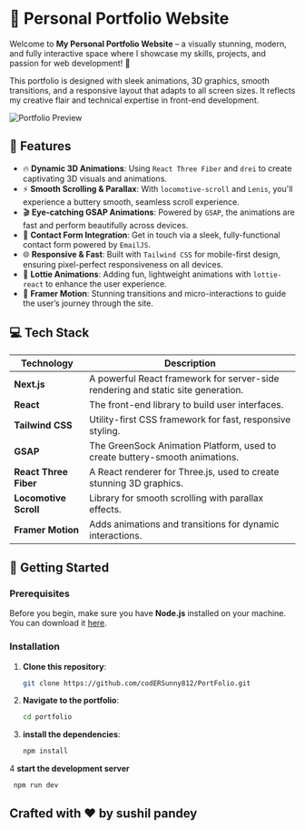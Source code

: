 # 🎨 Personal Portfolio Website

Welcome to **My Personal Portfolio Website** – a visually stunning, modern, and fully interactive space where I showcase my skills, projects, and passion for web development! 🚀

This portfolio is designed with sleek animations, 3D graphics, smooth transitions, and a responsive layout that adapts to all screen sizes. It reflects my creative flair and technical expertise in front-end development.


![Portfolio Preview](https://github.com/user-attachments/assets/374c104c-f866-4697-8fe3-e02427d86bba)

## 🌟 Features

- 🔥 **Dynamic 3D Animations**: Using `React Three Fiber` and `drei` to create captivating 3D visuals and animations.
- ⚡ **Smooth Scrolling & Parallax**: With `locomotive-scroll` and `Lenis`, you'll experience a buttery smooth, seamless scroll experience.
- 🎬 **Eye-catching GSAP Animations**: Powered by `GSAP`, the animations are fast and perform beautifully across devices.
- 📧 **Contact Form Integration**: Get in touch via a sleek, fully-functional contact form powered by `EmailJS`.
- 🌐 **Responsive & Fast**: Built with `Tailwind CSS` for mobile-first design, ensuring pixel-perfect responsiveness on all devices.
- 🎥 **Lottie Animations**: Adding fun, lightweight animations with `lottie-react` to enhance the user experience.
- 🎉 **Framer Motion**: Stunning transitions and micro-interactions to guide the user’s journey through the site.

## 💻 Tech Stack

| **Technology**         | **Description**                                                                      |
| ---------------------- | ------------------------------------------------------------------------------------ |
| **Next.js**            | A powerful React framework for server-side rendering and static site generation.      |
| **React**              | The front-end library to build user interfaces.                                       |
| **Tailwind CSS**       | Utility-first CSS framework for fast, responsive styling.                             |
| **GSAP**               | The GreenSock Animation Platform, used to create buttery-smooth animations.           |
| **React Three Fiber**  | A React renderer for Three.js, used to create stunning 3D graphics.                   |
| **Locomotive Scroll**  | Library for smooth scrolling with parallax effects.                                   |
| **Framer Motion**      | Adds animations and transitions for dynamic interactions.                             |

## 🚀 Getting Started

### Prerequisites

Before you begin, make sure you have **Node.js** installed on your machine. You can download it [here](https://nodejs.org/).

### Installation

1. **Clone this repository**:

   ```bash
   git clone https://github.com/codERSunny812/PortFolio.git
   ```
   
2. **Navigate to the portfolio**:

   ```bash
   cd portfolio
   ```
   

3. **install the dependencies**:

   ```bash  
   npm install
   ```


4 **start the development server**
   
   ```bash
    npm run dev
```


## Crafted with ❤️ by sushil pandey
   
